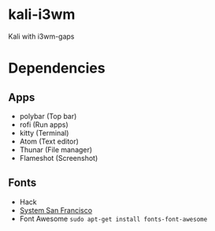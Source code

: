 # kali-i3wm
Kali with i3wm-gaps

# Dependencies
## Apps
- polybar (Top bar)
- rofi (Run apps)
- kitty (Terminal)
- Atom (Text editor)
- Thunar (File manager)
- Flameshot (Screenshot)

## Fonts
- Hack
- [System San Francisco](https://github.com/supermarin/YosemiteSanFranciscoFont/blob/master/System%20San%20Francisco%20Display%20Regular.ttf)
- Font Awesome `sudo apt-get install fonts-font-awesome`

